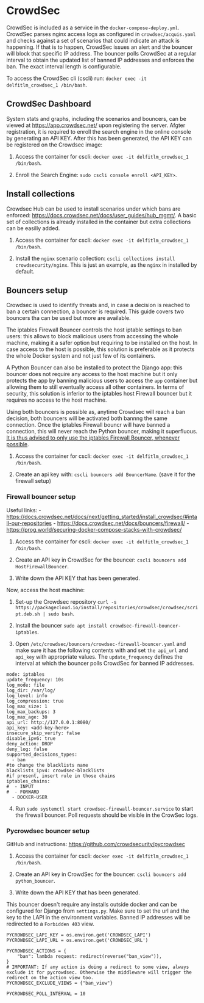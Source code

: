 # CrowdSec

CrowdSec is included as a service in the `docker-compose-deploy.yml`. CrowdSec parses nginx access logs as configured in `crowdsec/acquis.yaml` and checks against a set of scenarios that could indicate an attack is happening. If that is to happen, CrowdSec issues an alert and the bouncer will block that specific IP address. The bouncer polls CrowdSec at a regular interval to obtain the updated list of banned IP addresses and enforces the ban. The exact interval length is configurable.

To access the CrowdSec cli (cscli) run: `docker exec -it delfitlm_crowdsec_1 /bin/bash`.

## CrowdSec Dashboard

System stats and graphs, including the scenarios and bouncers, can be viewed at https://app.crowdsec.net/ upon registering the server.
Afgter registration, it is required to enroll the search engine in the online console by generating an API KEY. After this has been generated, the API KEY can be registered on the Crowdsec image:

1. Access the container for cscli: `docker exec -it delfitlm_crowdsec_1 /bin/bash`.

2. Enroll the Search Engine: `sudo cscli console enroll <API_KEY>`. 

## Install collections 

Crowdsec Hub can be used to install scenarios under which bans are enforced: https://docs.crowdsec.net/docs/user_guides/hub_mgmt/.
A basic set of collections is already installed in the container but extra collections can be easilly added.

1. Access the container for cscli: `docker exec -it delfitlm_crowdsec_1 /bin/bash`.

2. Install the `nginx` scenario collection: `cscli collections install crowdsecurity/nginx`. This is just an example, as the `nginx` in installed by default.

## Bouncers setup

Crowdsec is used to identify threats and, in case a decision is reached to ban a certain connection, a bouncer is required. This guide covers two bouncers tha can be used but more are available.

The iptables Firewall Bouncer controls the host iptable settings to ban users: this allows to block malicious users from accessing the whole machine, making it a safer option but requiring  to be installed on the host. In case access to the host is possible, this solution is preferable as it protects the whole Docker system and not just few of its containers.

A Python Bouncer can also be installed to protect the Django app: this bouncer does not require any access to the host machine but it only protects the app by banning malicious users to access the `app` container but allowing them to still eventually access all other containers. In terms of security, this solution is inferior to the iptables host Firewall bouncer but it requires no access to the host machine.

Using both bouncers is possible as, anytime Crowdsec will reach a ban decision, both bouncers will be activated both bannng the same connection. Once the iptables Firewall bouncr will have banned a connection, this will never reach the Python bouncer, making it superfluous. <ins>It is thus advised to only use the iptables Firewall Bouncer, whenever possible</ins>.
1. Access the container for cscli: `docker exec -it delfitlm_crowdsec_1 /bin/bash`.

2. Create an api key with: `cscli bouncers add BouncerName`. (save it for the firewall setup)

### Firewall bouncer setup

Useful links:
    - https://docs.crowdsec.net/docs/next/getting_started/install_crowdsec/#intall-our-repositories
    - https://docs.crowdsec.net/docs/bouncers/firewall/
    - https://prog.world/securing-docker-compose-stacks-with-crowdsec/

1. Access the container for cscli: `docker exec -it delfitlm_crowdsec_1 /bin/bash`.
   
2. Create an API key in CrowdSec for the bouncer: `cscli bouncers add HostFirewallBouncer`.

3. Write down the API KEY that has been generated.

Now, access the host machine:

1. Set-up the Crowdsec repository `curl -s https://packagecloud.io/install/repositories/crowdsec/crowdsec/script.deb.sh | sudo bash`.

2. Install the bouncer `sudo apt install crowdsec-firewall-bouncer-iptables`.
 
3. Open `/etc/crowdsec/bouncers/crowdsec-firewall-bouncer.yaml` and make sure it has the following contents with and set `the api_url` and `api_key` with appropriate values. The `update_frequency` defines the interval at which the bouncer polls CrowdSec for banned IP addresses.

```
mode: iptables
update_frequency: 10s
log_mode: file
log_dir: /var/log/
log_level: info
log_compression: true
log_max_size: 1
log_max_backups: 3
log_max_age: 30
api_url: http://127.0.0.1:8080/
api_key: <add-key-here>
insecure_skip_verify: false
disable_ipv6: true
deny_action: DROP
deny_log: false
supported_decisions_types:
  - ban
#to change the blacklists name
blacklists_ipv4: crowdsec-blacklists
#if present, insert rule in those chains
iptables_chains:
#  - INPUT
#  - FORWARD
  - DOCKER-USER
```

4. Run `sudo systemctl start crowdsec-firewall-bouncer.service` to start the firewall bouncer. Poll requests should be visible in the CrowSec logs.


### Pycrowdsec bouncer setup

GitHub and instructions: https://github.com/crowdsecurity/pycrowdsec

1. Access the container for cscli: `docker exec -it delfitlm_crowdsec_1 /bin/bash`.
   
2. Create an API key in CrowdSec for the bouncer: `cscli bouncers add python_bouncer`.

3. Write down the API KEY that has been generated.

This bouncer doesn't require any installs outside docker and can be configured for Django from `settings.py`. Make sure to set the url and the key to the LAPI in the environment variables. Banned IP addresses will be redirected to a `Forbidden 403` view.

```
PYCROWDSEC_LAPI_KEY = os.environ.get('CROWDSEC_LAPI')
PYCROWDSEC_LAPI_URL = os.environ.get('CROWDSEC_URL')

PYCROWDSEC_ACTIONS = {
    "ban": lambda request: redirect(reverse("ban_view")),
}
# IMPORTANT: If any action is doing a redirect to some view, always exclude it for pycrowdsec. Otherwise the middleware will trigger the redirect on the action view too.
PYCROWDSEC_EXCLUDE_VIEWS = {"ban_view"}

PYCROWDSEC_POLL_INTERVAL = 10
```


